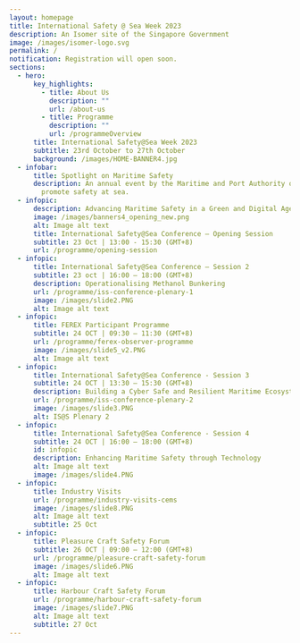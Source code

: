 ```yaml
---
layout: homepage
title: International Safety @ Sea Week 2023
description: An Isomer site of the Singapore Government
image: /images/isomer-logo.svg
permalink: /
notification: Registration will open soon.
sections:
  - hero:
      key_highlights:
        - title: About Us
          description: ""
          url: /about-us
        - title: Programme
          description: ""
          url: /programmeOverview
      title: International Safety@Sea Week 2023
      subtitle: 23rd October to 27th October
      background: /images/HOME-BANNER4.jpg
  - infobar:
      title: Spotlight on Maritime Safety
      description: An annual event by the Maritime and Port Authority of Singapore to
        promote safety at sea.
  - infopic:
      description: Advancing Maritime Safety in a Green and Digital Age
      image: /images/banners4_opening_new.png
      alt: Image alt text
      title: International Safety@Sea Conference – Opening Session
      subtitle: 23 Oct | 13:00 - 15:30 (GMT+8)
      url: /programme/opening-session
  - infopic:
      title: International Safety@Sea Conference – Session 2
      subtitle: 23 oct | 16:00 – 18:00 (GMT+8)
      description: Operationalising Methanol Bunkering
      url: /programme/iss-conference-plenary-1
      image: /images/slide2.PNG
      alt: Image alt text
  - infopic:
      title: FEREX Participant Programme
      subtitle: 24 OCT | 09:30 – 11:30 (GMT+8)
      url: /programme/ferex-observer-programme
      image: /images/slide5_v2.PNG
      alt: Image alt text
  - infopic:
      title: International Safety@Sea Conference - Session 3
      subtitle: 24 OCT | 13:30 – 15:30 (GMT+8)
      description: Building a Cyber Safe and Resilient Maritime Ecosystem
      url: /programme/iss-conference-plenary-2
      image: /images/slide3.PNG
      alt: IS@S Plenary 2
  - infopic:
      title: International Safety@Sea Conference - Session 4
      subtitle: 24 OCT | 16:00 – 18:00 (GMT+8)
      id: infopic
      description: Enhancing Maritime Safety through Technology
      alt: Image alt text
      image: /images/slide4.PNG
  - infopic:
      title: Industry Visits
      url: /programme/industry-visits-cems
      image: /images/slide8.PNG
      alt: Image alt text
      subtitle: 25 Oct
  - infopic:
      title: Pleasure Craft Safety Forum
      subtitle: 26 OCT | 09:00 – 12:00 (GMT+8)
      url: /programme/pleasure-craft-safety-forum
      image: /images/slide6.PNG
      alt: Image alt text
  - infopic:
      title: Harbour Craft Safety Forum
      url: /programme/harbour-craft-safety-forum
      image: /images/slide7.PNG
      alt: Image alt text
      subtitle: 27 Oct
---
```

